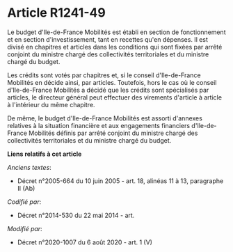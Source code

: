 # Article R1241-49

Le budget d'Ile-de-France Mobilités est établi en section de fonctionnement et en section d'investissement, tant en recettes
qu'en dépenses. Il est divisé en chapitres et articles dans les conditions qui sont fixées par arrêté conjoint du ministre
chargé des collectivités territoriales et du ministre chargé du budget.

Les crédits sont votés par chapitres et, si le conseil d'Ile-de-France Mobilités en décide ainsi, par articles. Toutefois,
hors le cas où le conseil d'Ile-de-France Mobilités a décidé que les crédits sont spécialisés par articles, le directeur
général peut effectuer des virements d'article à article à l'intérieur du même chapitre.

De même, le budget d'Ile-de-France Mobilités est assorti d'annexes relatives à la situation financière et aux engagements
financiers d'Ile-de-France Mobilités définis par arrêté conjoint du ministre chargé des collectivités territoriales et du
ministre chargé du budget.

**Liens relatifs à cet article**

_Anciens textes_:

  - Décret n°2005-664 du 10 juin 2005 - art. 18, alinéas 11 à 13, paragraphe II (Ab)

_Codifié par_:

  - Décret n°2014-530 du 22 mai 2014 - art.

_Modifié par_:

  - Décret n°2020-1007 du 6 août 2020 - art. 1 (V)

